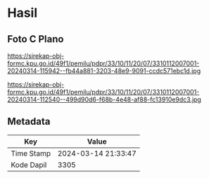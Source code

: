 # Hasil

## Foto C Plano

https://sirekap-obj-formc.kpu.go.id/49f1/pemilu/pdpr/33/10/11/20/07/3310112007001-20240314-115942--fb44a881-3203-48e9-9091-ccdc571ebc1d.jpg

https://sirekap-obj-formc.kpu.go.id/49f1/pemilu/pdpr/33/10/11/20/07/3310112007001-20240314-112540--499d90d6-f68b-4e48-af88-fc13910e9dc3.jpg


## Metadata

| Key        | Value               |
| ---------- | ------------------- |
| Time Stamp | 2024-03-14 21:33:47 |
| Kode Dapil | 3305                |



